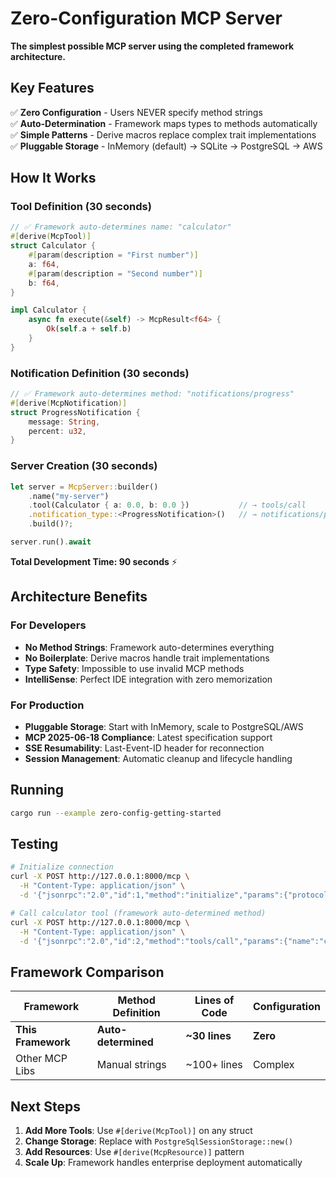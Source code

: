 # Zero-Configuration MCP Server

**The simplest possible MCP server using the completed framework architecture.**

## Key Features

✅ **Zero Configuration** - Users NEVER specify method strings  
✅ **Auto-Determination** - Framework maps types to methods automatically  
✅ **Simple Patterns** - Derive macros replace complex trait implementations  
✅ **Pluggable Storage** - InMemory (default) → SQLite → PostgreSQL → AWS  

## How It Works

### Tool Definition (30 seconds)
```rust
// ✅ Framework auto-determines name: "calculator"
#[derive(McpTool)]
struct Calculator {
    #[param(description = "First number")]
    a: f64,
    #[param(description = "Second number")]  
    b: f64,
}

impl Calculator {
    async fn execute(&self) -> McpResult<f64> {
        Ok(self.a + self.b)
    }
}
```

### Notification Definition (30 seconds)
```rust
// ✅ Framework auto-determines method: "notifications/progress"
#[derive(McpNotification)]
struct ProgressNotification {
    message: String,
    percent: u32,
}
```

### Server Creation (30 seconds)
```rust
let server = McpServer::builder()
    .name("my-server")
    .tool(Calculator { a: 0.0, b: 0.0 })           // → tools/call
    .notification_type::<ProgressNotification>()   // → notifications/progress
    .build()?;

server.run().await
```

**Total Development Time: 90 seconds** ⚡

## Architecture Benefits

### For Developers
- **No Method Strings**: Framework auto-determines everything
- **No Boilerplate**: Derive macros handle trait implementations
- **Type Safety**: Impossible to use invalid MCP methods
- **IntelliSense**: Perfect IDE integration with zero memorization

### For Production
- **Pluggable Storage**: Start with InMemory, scale to PostgreSQL/AWS
- **MCP 2025-06-18 Compliance**: Latest specification support
- **SSE Resumability**: Last-Event-ID header for reconnection
- **Session Management**: Automatic cleanup and lifecycle handling

## Running

```bash
cargo run --example zero-config-getting-started
```

## Testing

```bash
# Initialize connection
curl -X POST http://127.0.0.1:8000/mcp \
  -H "Content-Type: application/json" \
  -d '{"jsonrpc":"2.0","id":1,"method":"initialize","params":{"protocolVersion":"2025-06-18","capabilities":{},"clientInfo":{"name":"test","version":"1.0"}}}'

# Call calculator tool (framework auto-determined method)  
curl -X POST http://127.0.0.1:8000/mcp \
  -H "Content-Type: application/json" \
  -d '{"jsonrpc":"2.0","id":2,"method":"tools/call","params":{"name":"calculator","arguments":{"a":5,"b":3}}}'
```

## Framework Comparison

| Framework | Method Definition | Lines of Code | Configuration |
|-----------|-------------------|---------------|---------------|
| **This Framework** | **Auto-determined** | **~30 lines** | **Zero** |
| Other MCP Libs | Manual strings | ~100+ lines | Complex |

## Next Steps

1. **Add More Tools**: Use `#[derive(McpTool)]` on any struct
2. **Change Storage**: Replace with `PostgreSqlSessionStorage::new()`  
3. **Add Resources**: Use `#[derive(McpResource)]` pattern
4. **Scale Up**: Framework handles enterprise deployment automatically